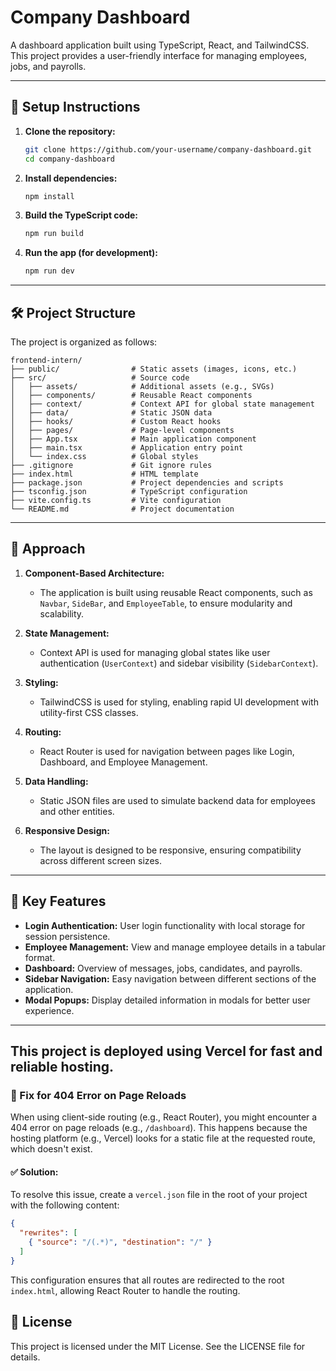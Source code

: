# Company Dashboard

A dashboard application built using TypeScript, React, and TailwindCSS. This project provides a user-friendly interface for managing employees, jobs, and payrolls.

---

## 🚀 Setup Instructions

1. **Clone the repository:**

   ```bash
   git clone https://github.com/your-username/company-dashboard.git
   cd company-dashboard
   ```

2. **Install dependencies:**

   ```bash
   npm install
   ```

3. **Build the TypeScript code:**

   ```bash
   npm run build
   ```

4. **Run the app (for development):**

   ```bash
   npm run dev
   ```

---

## 🛠️ Project Structure

The project is organized as follows:

```
frontend-intern/
├── public/                # Static assets (images, icons, etc.)
├── src/                   # Source code
│   ├── assets/            # Additional assets (e.g., SVGs)
│   ├── components/        # Reusable React components
│   ├── context/           # Context API for global state management
│   ├── data/              # Static JSON data
│   ├── hooks/             # Custom React hooks
│   ├── pages/             # Page-level components
│   ├── App.tsx            # Main application component
│   ├── main.tsx           # Application entry point
│   └── index.css          # Global styles
├── .gitignore             # Git ignore rules
├── index.html             # HTML template
├── package.json           # Project dependencies and scripts
├── tsconfig.json          # TypeScript configuration
├── vite.config.ts         # Vite configuration
└── README.md              # Project documentation
```

---

## 🧠 Approach

1. **Component-Based Architecture:**
   - The application is built using reusable React components, such as `Navbar`, `SideBar`, and `EmployeeTable`, to ensure modularity and scalability.

2. **State Management:**
   - Context API is used for managing global states like user authentication (`UserContext`) and sidebar visibility (`SidebarContext`).

3. **Styling:**
   - TailwindCSS is used for styling, enabling rapid UI development with utility-first CSS classes.

4. **Routing:**
   - React Router is used for navigation between pages like Login, Dashboard, and Employee Management.

5. **Data Handling:**
   - Static JSON files are used to simulate backend data for employees and other entities.

6. **Responsive Design:**
   - The layout is designed to be responsive, ensuring compatibility across different screen sizes.

---

## 📂 Key Features

- **Login Authentication:** User login functionality with local storage for session persistence.
- **Employee Management:** View and manage employee details in a tabular format.
- **Dashboard:** Overview of messages, jobs, candidates, and payrolls.
- **Sidebar Navigation:** Easy navigation between different sections of the application.
- **Modal Popups:** Display detailed information in modals for better user experience.

---

## This project is deployed using Vercel for fast and reliable hosting.

### 🔁 Fix for 404 Error on Page Reloads

When using client-side routing (e.g., React Router), you might encounter a 404 error on page reloads (e.g., `/dashboard`). This happens because the hosting platform (e.g., Vercel) looks for a static file at the requested route, which doesn't exist.

#### ✅ Solution:

To resolve this issue, create a `vercel.json` file in the root of your project with the following content:

```json
{
  "rewrites": [
    { "source": "/(.*)", "destination": "/" }
  ]
}
```

This configuration ensures that all routes are redirected to the root `index.html`, allowing React Router to handle the routing.

## 📜 License

This project is licensed under the MIT License. See the LICENSE file for details.

